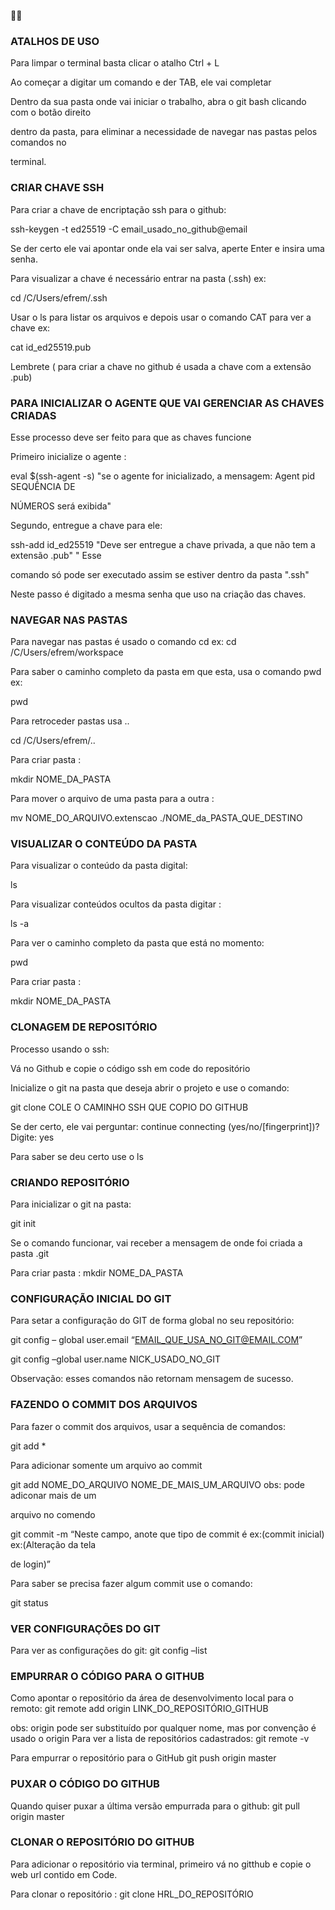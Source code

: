 :man_student:



### ATALHOS DE USO
 Para limpar o terminal basta clicar o atalho Ctrl + L

Ao começar a digitar um comando e der TAB, ele vai completar 

Dentro da sua pasta onde vai iniciar o trabalho, abra o git bash clicando com o botão direito 

dentro da pasta, para eliminar a necessidade de navegar nas pastas pelos comandos no 

terminal.



### CRIAR CHAVE SSH 



Para criar a chave de encriptação ssh para o github:

ssh-keygen -t ed25519 -C email_usado_no_github@email

Se der certo ele vai apontar onde ela vai ser salva, aperte Enter e insira uma senha.

Para visualizar a chave é necessário entrar na pasta (.ssh) ex:

cd /C/Users/efrem/.ssh

Usar o ls para listar os arquivos e depois usar o comando CAT para ver a chave ex:

cat id_ed25519.pub

Lembrete ( para criar a chave no github é usada a chave com a extensão .pub)



### PARA INICIALIZAR O AGENTE QUE VAI GERENCIAR AS CHAVES CRIADAS

Esse processo deve ser feito para que as chaves funcione

Primeiro inicialize o agente :

eval $(ssh-agent -s)  "se o agente for inicializado, a mensagem: Agent pid SEQUÊNCIA DE 

NÚMEROS será exibida"

Segundo, entregue a chave para ele:

ssh-add id_ed25519  "Deve ser entregue a chave privada, a que não tem a extensão .pub" " Esse 

comando só pode ser executado assim se estiver dentro da pasta ".ssh"

Neste passo é digitado a mesma senha que uso na criação das chaves.





### NAVEGAR NAS PASTAS 

Para navegar nas pastas é usado o comando cd ex:
cd /C/Users/efrem/workspace 

Para saber o caminho completo da pasta em que esta, usa o comando pwd ex:

pwd

Para retroceder pastas usa ..

cd /C/Users/efrem/..

Para criar pasta :

mkdir NOME_DA_PASTA

Para mover o arquivo de uma pasta para a outra :

mv NOME_DO_ARQUIVO.extenscao ./NOME_da_PASTA_QUE_DESTINO



### VISUALIZAR O CONTEÚDO DA PASTA

Para visualizar o conteúdo da pasta digital:

ls

Para visualizar conteúdos ocultos da pasta digitar :

ls -a

Para ver o caminho completo da pasta que está no momento:

pwd

Para criar pasta :

mkdir NOME_DA_PASTA



### CLONAGEM DE REPOSITÓRIO
Processo usando o ssh:

Vá no Github e copie o código ssh em code do repositório

Inicialize o git na pasta que deseja abrir o projeto e use o comando:

git clone COLE O CAMINHO SSH QUE COPIO DO GITHUB

Se der certo, ele vai perguntar: continue connecting (yes/no/[fingerprint])? Digite: yes

Para saber se deu certo use o ls



### CRIANDO REPOSITÓRIO



Para inicializar o git na pasta:

git init

Se o comando funcionar, vai receber a mensagem de onde foi criada a pasta .git

Para criar pasta :
mkdir NOME_DA_PASTA



### CONFIGURAÇÃO INICIAL DO GIT



Para setar a configuração do GIT de forma global no seu repositório:

git config – global user.email “EMAIL_QUE_USA_NO_GIT@EMAIL.COM”

git config –global user.name NICK_USADO_NO_GIT

Observação: esses comandos não retornam mensagem de sucesso.



### FAZENDO O COMMIT DOS ARQUIVOS



Para fazer o commit dos arquivos, usar a sequência de comandos:

git add *

Para adicionar somente um arquivo ao commit

git add NOME_DO_ARQUIVO NOME_DE_MAIS_UM_ARQUIVO obs: pode adiconar mais de um 

arquivo no comendo 

git commit -m “Neste campo, anote que tipo de commit é ex:(commit inicial) ex:(Alteração da tela 

de login)”



Para saber se precisa fazer algum commit use o comando:

git status



### VER CONFIGURAÇÕES DO GIT

Para ver as configurações do git:
git config –list







### EMPURRAR O CÓDIGO PARA O GITHUB



Como apontar o repositório da área de desenvolvimento local para o remoto:
git remote add origin LINK_DO_REPOSITÓRIO_GITHUB

obs: origin pode ser substituído por qualquer nome, mas por convenção é usado o origin
Para ver a lista de repositórios cadastrados:
git remote -v

Para empurrar o repositório para o GitHub
git push origin master





### PUXAR O CÓDIGO DO GITHUB



Quando quiser puxar a última versão empurrada para o github:
git pull origin master



### CLONAR O REPOSITÓRIO DO GITHUB

Para adicionar o repositório via terminal, primeiro vá no gitthub e copie o web url contido em Code.

Para clonar o repositório :
git clone HRL_DO_REPOSITÓRIO